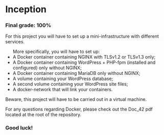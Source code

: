 <h1>Inception</h1>

<h3>Final grade: 100%</h3>

<p>For this project you will have to set up a mini-infrastructure with different services.</p>

<ul>
More specifically, you will have to set up:
	<li>A Docker container containing NGINX with TLSv1.2 or TLSv1.3 only;</li>
	<li>A Docker container containing WordPress + PHP-fpm (installed and configured) only without NGINX;</li>
	<li>A Docker container containing MariaDB only without NGINX;</li>
	<li>A volume containing your WordPress database;</li>
	<li>A second volume containing your WordPress site files;</li>
	<li>A docker-network that will link your containers.</li>
</ul>

<p>Beware, this project will have to be carried out in a virtual machine.</p>

<p>For any questions regarding Docker, please check out the Doc_42 pdf located at the root of the repository.</p>

<h3>Good luck!</h3>

